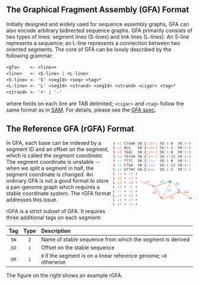 ## The Graphical Fragment Assembly (GFA) Format

Initially designed and widely used for sequence assembly graphs, GFA can also
encode arbitrary bidirected sequence graphs. GFA primarily consists of two
types of lines: segment lines (S-lines) and link lines (L-lines). An S-line
represents a sequence; an L-line represents a connection between two oriented
segments. The core of GFA can be loosly described by the following grammar:

```txt
<gfa>    <- <line>+
<line>   <- <S-line> | <L-line>
<S-line> <- 'S' <segId> <seq> <tag>*
<L-line> <- 'L' <segId> <strand> <segId> <strand> <cigar> <tag>*
<strand> <- '+' | '-'
```

where fields on each line are TAB delimited; `<cigar>` and `<tag>` follow the
same format as in [SAM][sam]. For details, please see the [GFA spec][gfa1].

## The Reference GFA (rGFA) Format

<img align="right" width="220" src="example1.png"/>

In GFA, each base can be indexed by a segment ID and an offset on the segment,
which is called the *segment coordinate*. The segment coordinate is unstable --
when we split a segment in half, the segment coordinate is changed. An ordinary
GFA is not a good format to store a pan-genome graph which requires a stable
coordinate system. The rGFA format addresses this issue.

rGFA is a strict subset of GFA. It requires three additional tags on each
segment:

|Tag |Type|Description                                                       |
|:--:|:--:|:-----------------------------------------------------------------|
|`SN`|`Z` |Name of stable sequence from which the segment is derived         |
|`SO`|`i` |Offset on the stable sequence                                     |
|`SR`|`i` |`0` if the segment is on a linear reference genome; `>0` otherwise|

The figure on the right shows an example rGFA.

[miniasm]: https://github.com/lh3/miniasm/
[canu]: https://github.com/marbl/canu
[spades]: https://github.com/ablab/spades
[sam]: https://en.wikipedia.org/wiki/SAM_(file_format)
[gfa1]: https://github.com/GFA-spec/GFA-spec/blob/master/GFA1.md

